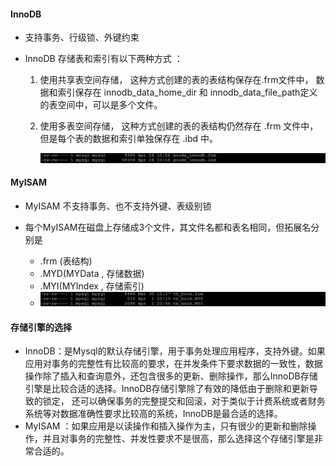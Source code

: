 #### InnoDB

+ 支持事务、行级锁、外键约束

+ InnoDB 存储表和索引有以下两种方式 ： 

  1. 使用共享表空间存储， 这种方式创建的表的表结构保存在.frm文件中， 数据和索引保存在 innodb_data_home_dir 和 innodb_data_file_path定义的表空间中，可以是多个文件。

  2. 使用多表空间存储， 这种方式创建的表的表结构仍然存在 .frm 文件中，但是每个表的数据和索引单独保存在 .ibd 中。

     ![1556075336630](./img/1556075336630.png) 

#### MyISAM

+ MyISAM 不支持事务、也不支持外键、表级别锁

+ 每个MyISAM在磁盘上存储成3个文件，其文件名都和表名相同，但拓展名分别是

  + .frm (表结构)
  + .MYD(MYData , 存储数据)
  + .MYI(MYIndex , 存储索引)
  + ![1556075073836](./img/1556075073836.png) 

  

#### 存储引擎的选择

- InnoDB：是Mysql的默认存储引擎，用于事务处理应用程序，支持外键。如果应用对事务的完整性有比较高的要求，在并发条件下要求数据的一致性，数据操作除了插入和查询意外，还包含很多的更新、删除操作，那么InnoDB存储引擎是比较合适的选择。InnoDB存储引擎除了有效的降低由于删除和更新导致的锁定， 还可以确保事务的完整提交和回滚，对于类似于计费系统或者财务系统等对数据准确性要求比较高的系统，InnoDB是最合适的选择。
- MyISAM ：如果应用是以读操作和插入操作为主，只有很少的更新和删除操作，并且对事务的完整性、并发性要求不是很高，那么选择这个存储引擎是非常合适的。